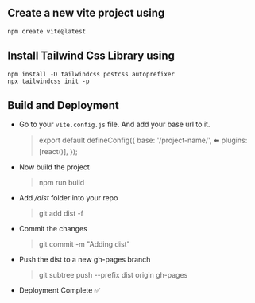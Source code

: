 ## Create a new vite project using

`npm create vite@latest`

## Install Tailwind Css Library using

```
npm install -D tailwindcss postcss autoprefixer
npx tailwindcss init -p
```

## Build and Deployment

<!-- NOTE :

-   Run this command
    `npm run deploy`
-   Then commit and push to master branch
    `git push origin master`

--- -->

-   Go to your `vite.config.js` file. And add your base url to it.

    > export default defineConfig({
    > base: '/project-name/', ⬅️
    > plugins: [react()],
    > });

-   Now build the project

    > npm run build

-   Add _/dist_ folder into your repo

    > git add dist -f

-   Commit the changes

    > git commit -m "Adding dist"

-   Push the dist to a new gh-pages branch

    > git subtree push --prefix dist origin gh-pages

-   Deployment Complete ✅
